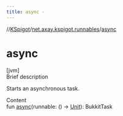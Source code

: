 ```yaml
---
title: async -
---
```

//[KSpigot](../index.md)/[net.axay.kspigot.runnables](index.md)/[async](async.md)



# async  
[jvm]  
Brief description  


Starts an asynchronous task.

  
Content  
fun [async](async.md)(runnable: () -> [Unit](https://kotlinlang.org/api/latest/jvm/stdlib/kotlin/-unit/index.html)): BukkitTask  



